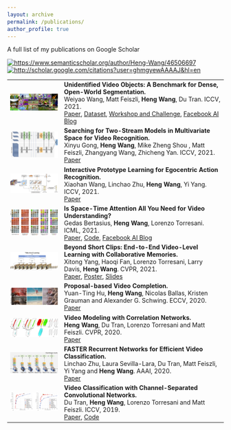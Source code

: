```yaml
---
layout: archive
permalink: /publications/
author_profile: true
---
```


A full list of my publications on Google Scholar 

<a href="https://www.semanticscholar.org/author/Heng-Wang/46506697" ><img alt="https://www.semanticscholar.org/author/Heng-Wang/46506697" height="30" src="https://research.semanticscholar.org/assets/logos/s2-logo.svg" width="120"></a>	
<a href="http://scholar.google.com/citations?user=ghmgyewAAAAJ&hl=en" ><img alt="http://scholar.google.com/citations?user=ghmgyewAAAAJ&hl=en" height="25" src="http://scholar.google.com/intl/en/scholar/images/scholar_logo_lg_2011.gif" width="65"></a>



<table style="border: none; border-collapse: collapse;" border="0">
  
<tr style="border-collapse: separate; border-spacing:30em;">

<td style="border-collapse: collapse; border: none;">
<img src="https://raw.githubusercontent.com/hengcv/hengcv.github.io/master/images/uvo.png" width="250"/>
</td>

<td style="border-collapse: collapse; border: none;">
<b>Unidentified Video Objects: A Benchmark for Dense, Open-World Segmentation.</b>
<br>
Weiyao Wang, Matt Feiszli, <b>Heng Wang</b>, Du Tran. ICCV, 2021.
<br>
<span><a href="https://arxiv.org/abs/2104.04691">Paper</a></span>, 
<span><a href="https://sites.google.com/view/unidentified-video-object/dataset?authuser=0">Dataset</a></span>, 
<span><a href="https://sites.google.com/view/unidentified-video-object/workshop-and-challenge">Workshop and Challenge</a></span>, 
<span><a href="https://ai.facebook.com/blog/introducing-unidentified-video-objects-a-new-benchmark-for-open-world-object-segmentation">Facebook AI Blog</a></span>
</td>
  
</tr>
  
<tr style="border-collapse: separate; border-spacing:30em;">

<td style="border-collapse: collapse; border: none;">
<img src="https://raw.githubusercontent.com/hengcv/hengcv.github.io/master/images/Auto-TSNet.png" width="250"/>
</td>

<td style="border-collapse: collapse; border: none;">
<b>Searching for Two-Stream Models in Multivariate Space for Video Recognition.</b>
<br>
Xinyu Gong, <b>Heng Wang</b>, Mike Zheng Shou , Matt Feiszli, Zhangyang Wang, Zhicheng Yan. ICCV, 2021.
<br>
<span><a href="https://arxiv.org/abs/2108.12957">Paper</a></span>  
  
  
</td>

</tr>
  
<tr style="border-collapse: separate; border-spacing:30em;">

<td style="border-collapse: collapse; border: none;">
<img src="https://raw.githubusercontent.com/hengcv/hengcv.github.io/master/images/IPL.png" width="250"/>
</td>

<td style="border-collapse: collapse; border: none;">
<b>Interactive Prototype Learning for Egocentric Action Recognition.</b>
<br>
Xiaohan Wang, Linchao Zhu, <b>Heng Wang</b>, Yi Yang. ICCV, 2021.
<br>
<span><a href="https://ffmpbgrnn.github.io/publications/pdf/ipl.pdf">Paper</a></span>  
  
  
</td>

</tr>  
  
<tr style="border-collapse: separate; border-spacing:30em;">

<td style="border-collapse: collapse; border: none;">
<img src="https://raw.githubusercontent.com/hengcv/hengcv.github.io/master/images/timesformer.png" width="250"/>
</td>

<td style="border-collapse: collapse; border: none;">
<b>Is Space-Time Attention All You Need for Video Understanding?</b>
<br>
Gedas Bertasius, <b>Heng Wang</b>, Lorenzo Torresani. ICML, 2021.
<br>
<span><a href="https://arxiv.org/abs/2102.05095">Paper</a></span>,  
<span><a href="https://github.com/facebookresearch/TimeSformer">Code</a></span>, 
<span><a href="https://ai.facebook.com/blog/timesformer-a-new-architecture-for-video-understanding/">Facebook AI Blog</a></span>
  
</td>

</tr>    
  
<tr style="border-collapse: separate; border-spacing:30em;">

<td style="border-collapse: collapse; border: none;">
<img src="https://raw.githubusercontent.com/hengcv/hengcv.github.io/master/images/CM.png" width="250"/>
</td>

<td style="border-collapse: collapse; border: none;">
<b>Beyond Short Clips: End-to-End Video-Level Learning with Collaborative Memories.</b>
<br>
Xitong Yang, Haoqi Fan, Lorenzo Torresani, Larry Davis, <b>Heng Wang</b>. CVPR, 2021.
<br>
<span><a href="https://arxiv.org/abs/2104.01198">Paper</a></span>,  
<span><a href="poster.pdf">Poster</a></span>, 
<span><a href="presentation_slides.pdf">Slides</a></span>

</td>

</tr>    
  
<tr style="border-collapse: separate; border-spacing:30em;">

<td style="border-collapse: collapse; border: none;">
<img src="https://raw.githubusercontent.com/hengcv/hengcv.github.io/master/images/inpainting.png" width="250"/>
</td>

<td style="border-collapse: collapse; border: none;">
<b>Proposal-based Video Completion.</b>
<br>
Yuan-Ting Hu, <b>Heng Wang</b>, Nicolas Ballas, Kristen Grauman and Alexander G. Schwing. ECCV, 2020.
<br>
<span><a href="https://www.ecva.net/papers/eccv_2020/papers_ECCV/papers/123720035.pdf">Paper</a></span>

</td>

</tr>      
 
<tr style="border-collapse: separate; border-spacing:30em;">

<td style="border-collapse: collapse; border: none;">
<img src="https://raw.githubusercontent.com/hengcv/hengcv.github.io/master/images/CorrNet.png" width="250"/>
</td>

<td style="border-collapse: collapse; border: none;">
<b>Video Modeling with Correlation Networks.</b>
<br>
<b>Heng Wang</b>, Du Tran, Lorenzo Torresani and Matt Feiszli. CVPR, 2020.
<br>
<span><a href="https://arxiv.org/abs/1906.03349">Paper</a></span>

</td>

</tr>    
  
<tr style="border-collapse: separate; border-spacing:30em;">

<td style="border-collapse: collapse; border: none;">
<img src="https://raw.githubusercontent.com/hengcv/hengcv.github.io/master/images/FASTER.png" width="250"/>
</td>

<td style="border-collapse: collapse; border: none;">
<b>FASTER Recurrent Networks for Efficient Video Classification.</b>
<br>
Linchao Zhu, Laura Sevilla-Lara, Du Tran, Matt Feiszli, Yi Yang and <b>Heng Wang</b>. AAAI, 2020.
<br>
<span><a href="https://arxiv.org/abs/1906.03349">Paper</a></span>

</td>

</tr>   
  
<tr style="border-collapse: separate; border-spacing:30em;">

<td style="border-collapse: collapse; border: none;">
<img src="https://raw.githubusercontent.com/hengcv/hengcv.github.io/master/images/CSN.png" width="250"/>
</td>

<td style="border-collapse: collapse; border: none;">
<b>Video Classification with Channel-Separated Convolutional Networks.</b>
<br>
Du Tran, <b>Heng Wang</b>, Lorenzo Torresani and Matt Feiszli. ICCV, 2019.
<br>
<span><a href="https://arxiv.org/abs/1904.02811">Paper</a></span>,
<span><a href="https://github.com/facebookresearch/VMZ">Code</a></span>

</td>

</tr>   

</table>
